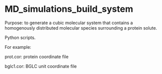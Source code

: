 # MD_simulations_build_system

Purpose: to generate a cubic molecular system that contains a homogenously distributed molecular species surrounding a protein solute.

Python scripts.

For example:

prot.cor: protein coordinate file

bglc1.cor: BGLC unit coordinate file
